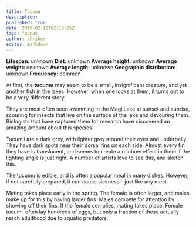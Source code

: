 ```yaml
---
title: Tucumu
description:
published: true
date: 2010-02-12T02:13:25Z
tags: faunas
author: shriker
editor: markdown
---
```

<!-- infobox starts -->
**Lifespan:** unknown
**Diet:** unknown
**Average height:** unknown
**Average weight:** unknown
**Average length:** unknown
**Geographic distribution:** unknown
**Frequency:** common
<!-- infobox ends -->

At first, the **tucumu** may seem to be a small, insignificant creature, and yet another fish in the lakes. However, when one looks at them, it turns out to be a very different story.

They are most often seen swimming in the Magi Lake at sunset and sunrise, scouring for insects that live on the surface of the lake and devouring them. Biologists that have captured them for research have discovered an amazing amount about this species.

Tucumii are a dark grey, with lighter grey around their eyes and underbelly. They have dark spots near their dorsal fins on each side. Almost every fin they have is translucent, and seems to create a rainbow effect in them if the lighting angle is just right. A number of artists love to see this, and sketch this.

The tucumu is edible, and is often a popular meal in many dishes. However, if not carefully prepared, it can cause sickness - just like any meat.

Mating takes place early in the spring. The female is often larger, and males make up for this by having larger fins. Males compete for attention by showing off their fins. If the female complies, mating takes place. Female tucumii often lay hundreds of eggs, but only a fraction of these actually reach adulthood due to aquatic predators.
